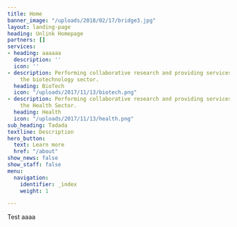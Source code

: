 ```yaml
---
title: Home
banner_image: "/uploads/2018/02/17/bridge3.jpg"
layout: landing-page
heading: Unlink Homepage
partners: []
services:
- heading: aaaaaa
  description: ''
  icon: ''
- description: Performing collaborative research and providing services to support
    the biotechnology sector.
  heading: BioTech
  icon: "/uploads/2017/11/13/biotech.png"
- description: Performing collaborative research and providing services to support
    the Health Sector.
  heading: Health
  icon: "/uploads/2017/11/13/health.png"
sub_heading: Tadada
textline: Description
hero_button:
  text: Learn more
  href: "/about"
show_news: false
show_staff: false
menu:
  navigation:
    identifier: _index
    weight: 1

---
```

Test aaaa